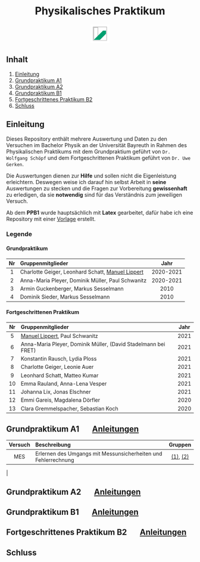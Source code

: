 <h1 align="center">Physikalisches Praktikum</h1>
<p align="center">
  <img src="UniBT_Logo.jpeg" width = 50/>
</p>

## Inhalt
1) [Einleitung](#einleitung)
2) [Grundpraktikum A1](#grundpraktikum-a1)
3) [Grundpraktikum A2](#grundpraktikum-a2)
4) [Grundpraktikum B1](#grundpraktikum-b1)
5) [Fortgeschrittenes Praktikum B2](#fortgeschrittenes-praktikum-b2)
6) [Schluss](#schluss)

## Einleitung
Dieses Repository enthält mehrere Auswertung und Daten zu den Versuchen im Bachelor Physik an der Universität Bayreuth in Rahmen des Physikalischen Praktikums mit dem Grundpraktium geführt von ``Dr. Wolfgang Schöpf`` und dem Fortgeschrittenen Praktikum geführt von ``Dr. Uwe Gerken``.

Die Auswertungen dienen zur **Hilfe** und sollen nicht die Eigenleistung erleichtern. Deswegen weise ich darauf hin selbst Arbeit in **seine** Auswertungen zu stecken und die Fragen zur Vorbereitung **gewissenhaft** zu erledigen, da sie **notwendig** sind für das Verständnis zum jeweiligen Versuch.

Ab dem **PPB1** wurde hauptsächlich mit **Latex** gearbeitet, dafür habe ich eine Repository mit einer [Vorlage](https://github.com/ManeLippert/PraktikumsVorlage) erstellt.

### Legende

#### Grundpraktikum

| Nr | Gruppenmitglieder                                                                   |   Jahr    |
|:--:|:------------------------------------------------------------------------------------|:---------:|
| 1  | Charlotte Geiger, Leonhard Schatt, [Manuel Lippert](https://github.com/ManeLippert) | 2020-2021 |
| 2  | Anna-Maria Pleyer, Dominik Müller, Paul Schwanitz                                   | 2020-2021 |
| 3  | Armin Guckenberger, Markus Sesselmann                                               |   2010    |
| 4  | Dominik Sieder, Markus Sesselmann                                                   |   2010    |

#### Fortgeschrittenen Praktikum

| Nr | Gruppenmitglieder                                                                   |   Jahr    |
|:--:|:------------------------------------------------------------------------------------|:---------:|
| 5  | [Manuel Lippert](https://github.com/ManeLippert), Paul Schwanitz                    |   2021    |
| 6  | Anna-Maria Pleyer, Dominik Müller, (David Stadelmann bei FRET)                      |   2021    |
| 7  | Konstantin Rausch, Lydia Ploss                                                      |   2021    |
| 8  | Charlotte Geiger, Leonie Auer                                                       |   2021    |
| 9  | Leonhard Schatt, Matteo Kumar                                                       |   2021    |
| 10 | Emma Rauland, Anna-Lena Vesper                                                      |   2021    |
| 11 | Johanna Lix, Jonas Elschner                                                         |   2021    |
| 12 | Emmi Gareis, Magdalena Dörfler                                                      |   2020    |
| 13 | Clara Gremmelspacher, Sebastian Koch                                                |   2020    |

## Grundpraktikum A1 &nbsp; &nbsp; &nbsp; [Anleitungen](PPA1/Anleitungen.pdf)

| Versuch | Beschreibung                                                                        |   Gruppen   |
|:-------:|:------------------------------------------------------------------------------------|:-----------:|
| MES     | Erlernen des Umgangs mit Messunsicherheiten und Fehlerrechnung                      | [(1)](/PPA1/Versuch_MES/Charlotte_Leo_Manuel/Versuch_MES.pdf), [(2)](/PPA1/Versuch_MES/Anna-Maria_Dominik_Paul/Auswerteheft%20MES.pdf) |
|

## Grundpraktikum A2 &nbsp; &nbsp; &nbsp; [Anleitungen](PPA2/Anleitungen.pdf)

## Grundpraktikum B1 &nbsp; &nbsp; &nbsp; [Anleitungen](PPB1/Anleitungen.pdf)

## Fortgeschrittenes Praktikum B2 &nbsp; &nbsp; &nbsp; [Anleitungen](PPB2/Anleitungen.pdf)

## Schluss